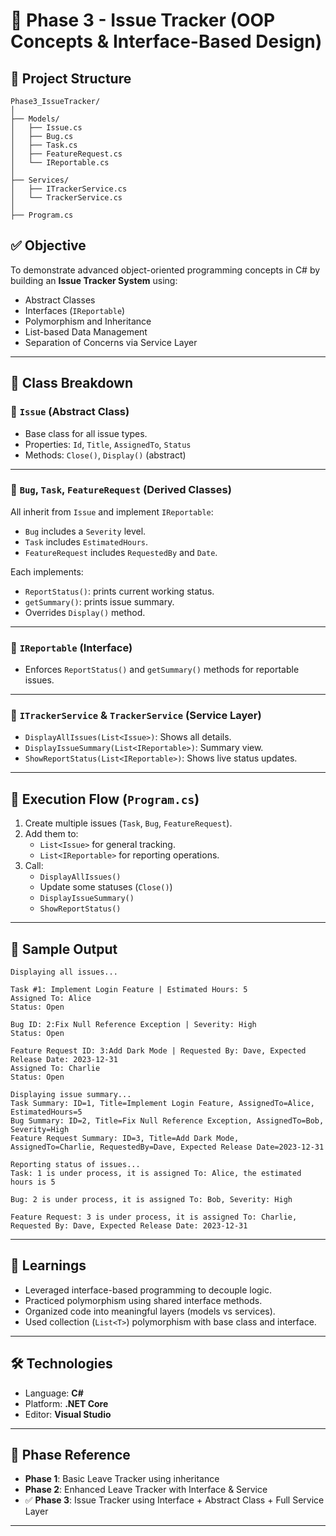 
# 📌 Phase 3 - Issue Tracker (OOP Concepts & Interface-Based Design)

## 📁 Project Structure

```
Phase3_IssueTracker/
│
├── Models/
│   ├── Issue.cs
│   ├── Bug.cs
│   ├── Task.cs
│   ├── FeatureRequest.cs
│   └── IReportable.cs
│
├── Services/
│   ├── ITrackerService.cs
│   └── TrackerService.cs
│
├── Program.cs
```

## ✅ Objective

To demonstrate advanced object-oriented programming concepts in C# by building an **Issue Tracker System** using:

- Abstract Classes
- Interfaces (`IReportable`)
- Polymorphism and Inheritance
- List-based Data Management
- Separation of Concerns via Service Layer

---

## 🧱 Class Breakdown

### 🔹 `Issue` (Abstract Class)
- Base class for all issue types.
- Properties: `Id`, `Title`, `AssignedTo`, `Status`
- Methods: `Close()`, `Display()` (abstract)

---

### 🔹 `Bug`, `Task`, `FeatureRequest` (Derived Classes)
All inherit from `Issue` and implement `IReportable`:

- `Bug` includes a `Severity` level.
- `Task` includes `EstimatedHours`.
- `FeatureRequest` includes `RequestedBy` and `Date`.

Each implements:
- `ReportStatus()`: prints current working status.
- `getSummary()`: prints issue summary.
- Overrides `Display()` method.

---

### 🔹 `IReportable` (Interface)
- Enforces `ReportStatus()` and `getSummary()` methods for reportable issues.

---

### 🔹 `ITrackerService` & `TrackerService` (Service Layer)
- `DisplayAllIssues(List<Issue>)`: Shows all details.
- `DisplayIssueSummary(List<IReportable>)`: Summary view.
- `ShowReportStatus(List<IReportable>)`: Shows live status updates.

---

## 🏁 Execution Flow (`Program.cs`)

1. Create multiple issues (`Task`, `Bug`, `FeatureRequest`).
2. Add them to:
   - `List<Issue>` for general tracking.
   - `List<IReportable>` for reporting operations.
3. Call:
   - `DisplayAllIssues()`
   - Update some statuses (`Close()`)
   - `DisplayIssueSummary()`
   - `ShowReportStatus()`

---

## 🧪 Sample Output

```
Displaying all issues...

Task #1: Implement Login Feature | Estimated Hours: 5
Assigned To: Alice
Status: Open

Bug ID: 2:Fix Null Reference Exception | Severity: High
Status: Open

Feature Request ID: 3:Add Dark Mode | Requested By: Dave, Expected Release Date: 2023-12-31
Assigned To: Charlie
Status: Open

Displaying issue summary...
Task Summary: ID=1, Title=Implement Login Feature, AssignedTo=Alice, EstimatedHours=5
Bug Summary: ID=2, Title=Fix Null Reference Exception, AssignedTo=Bob, Severity=High
Feature Request Summary: ID=3, Title=Add Dark Mode, AssignedTo=Charlie, RequestedBy=Dave, Expected Release Date=2023-12-31

Reporting status of issues...
Task: 1 is under process, it is assigned To: Alice, the estimated hours is 5

Bug: 2 is under process, it is assigned To: Bob, Severity: High

Feature Request: 3 is under process, it is assigned To: Charlie, Requested By: Dave, Expected Release Date: 2023-12-31
```

---

## 📘 Learnings

- Leveraged interface-based programming to decouple logic.
- Practiced polymorphism using shared interface methods.
- Organized code into meaningful layers (models vs services).
- Used collection (`List<T>`) polymorphism with base class and interface.

---

## 🛠️ Technologies

- Language: **C#**
- Platform: **.NET Core**
- Editor: **Visual Studio**

---

## 📅 Phase Reference

- **Phase 1**: Basic Leave Tracker using inheritance
- **Phase 2**: Enhanced Leave Tracker with Interface & Service
- ✅ **Phase 3**: Issue Tracker using Interface + Abstract Class + Full Service Layer

---
